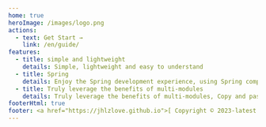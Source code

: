 ```yaml
---
home: true
heroImage: /images/logo.png
actions:
  - text: Get Start →
    link: /en/guide/
features:
  - title: simple and lightweight
    details: Simple, lightweight and easy to understand
  - title: Spring
    details: Enjoy the Spring development experience, using Spring components in programming and extend them with Spring.
  - title: Truly leverage the benefits of multi-modules
    details: Truly leverage the benefits of multi-modules, Copy and paste directly to use.
footerHtml: true
footer: <a href="https://jhlzlove.github.io">[ Copyright © 2023-latest jhlz. X ]</a>
---
```




